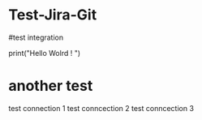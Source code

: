 # Test-Jira-Git
#test integration

print("Hello Wolrd ! ")

# another test 
test connection 1
test conncection 2
test conncection 3
